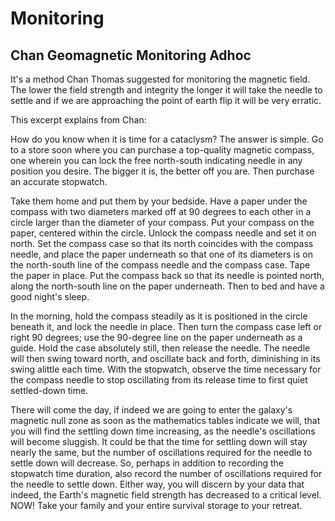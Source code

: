 # Monitoring

## Chan Geomagnetic Monitoring Adhoc

It's a method Chan Thomas suggested for monitoring the magnetic field. The lower the field strength and integrity the longer it will take the needle to settle and if we are approaching the point of earth flip it will be very erratic.

This excerpt explains from Chan:

How do you know when it is time for a cataclysm? 
The answer is simple. Go to a store soon where you can 
purchase a top-quality magnetic compass, one wherein 
you can lock the free north-south indicating needle in 
any position you desire. The bigger it is, the better off 
you are. Then purchase an accurate stopwatch. 

Take them home and put them by your bedside. 
Have a paper under the compass with two diameters 
marked off at 90 degrees to each other in a circle larger 
than the diameter of your compass. Put your compass 
on the paper, centered within the circle. Unlock the 
compass needle and set it on north. Set the compass 
case so that its north coincides with the compass 
needle, and place the paper underneath so that one of 
its diameters is on the north-south line of the compass 
needle and the compass case. Tape the paper in place. 
Put the compass back so that its needle is pointed 
north, along the north-south line on the paper 
underneath. Then to bed and have a good night's sleep. 


In the morning, hold the compass steadily as it is 
positioned in the circle beneath it, and lock the needle 
in place. Then turn the compass case left or right 90 
degrees; use the 90-degree line on the paper underneath 
as a guide. Hold the case absolutely still, then release 
the needle. The needle will then swing toward north, 
and oscillate back and forth, diminishing in its swing 
alittle each time. With the stopwatch, observe the time 
necessary for the compass needle to stop oscillating 
from its release time to first quiet settled-down time. 

There will come the day, if indeed we are going to 
enter the galaxy's magnetic null zone as soon as the 
mathematics tables indicate we will, that you will find 
the settling down time increasing, as the needle's 
oscillations will become sluggish. It could be that the 
time for settling down will stay nearly the same, but the 
number of oscillations required for the needle to settle 
down will decrease. So, perhaps in addition to recording 
the stopwatch time duration, also record the number 
of oscillations required for the needle to settle down. 
Either way, you will discern by your data that indeed, 
the Earth's magnetic field strength has decreased to a 
critical level. NOW! Take your family and your entire 
survival storage to your retreat.

